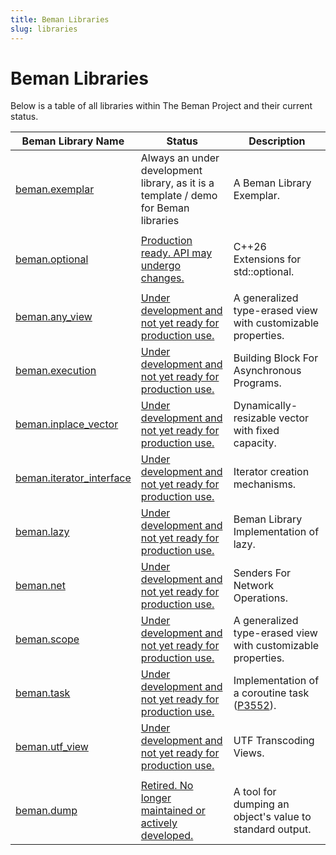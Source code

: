 ```yaml
---
title: Beman Libraries
slug: libraries
---
```


# Beman Libraries

Below is a table of all libraries within The Beman Project and their current status.

| Beman Library Name | Status                                             | Description |
|---------------------|----------------------------------------------------|-------------|
| [beman.exemplar](https://github.com/bemanproject/exemplar)        | Always an under development library, as it is a template / demo for Beman libraries | A Beman Library Exemplar. |
| |
| [beman.optional](https://github.com/bemanproject/optional)    | [Production ready. API may undergo changes.](https://github.com/bemanproject/beman/blob/main/docs/BEMAN_LIBRARY_MATURITY_MODEL.md#production-ready-api-may-undergo-changes) | C++26 Extensions for std::optional. |
| | |
| [beman.any_view](https://github.com/bemanproject/any_view)  | [Under development and not yet ready for production use.](https://github.com/bemanproject/beman/blob/main/docs/BEMAN_LIBRARY_MATURITY_MODEL.md#under-development-and-not-yet-ready-for-production-use) |A generalized type-erased view with customizable properties.|
| [beman.execution](https://github.com/bemanproject/execution)  | [Under development and not yet ready for production use.](https://github.com/bemanproject/beman/blob/main/docs/BEMAN_LIBRARY_MATURITY_MODEL.md#under-development-and-not-yet-ready-for-production-use) | Building Block For Asynchronous Programs.|
| [beman.inplace_vector](https://github.com/bemanproject/inplace_vector) | [Under development and not yet ready for production use.](https://github.com/bemanproject/beman/blob/main/docs/BEMAN_LIBRARY_MATURITY_MODEL.md#under-development-and-not-yet-ready-for-production-use) | Dynamically-resizable vector with fixed capacity.|
| [beman.iterator_interface](https://github.com/bemanproject/iterator_interface) | [Under development and not yet ready for production use.](https://github.com/bemanproject/beman/blob/main/docs/BEMAN_LIBRARY_MATURITY_MODEL.md#under-development-and-not-yet-ready-for-production-use) | Iterator creation mechanisms.|
| [beman.lazy](https://github.com/bemanproject/lazy)       | [Under development and not yet ready for production use.](https://github.com/bemanproject/beman/blob/main/docs/BEMAN_LIBRARY_MATURITY_MODEL.md#under-development-and-not-yet-ready-for-production-use) | Beman Library Implementation of lazy.|
| [beman.net](https://github.com/bemanproject/net)             | [Under development and not yet ready for production use.](https://github.com/bemanproject/beman/blob/main/docs/BEMAN_LIBRARY_MATURITY_MODEL.md#under-development-and-not-yet-ready-for-production-use) | Senders For Network Operations.|
| [beman.scope](https://github.com/bemanproject/scope)             | [Under development and not yet ready for production use.](https://github.com/bemanproject/beman/blob/main/docs/BEMAN_LIBRARY_MATURITY_MODEL.md#under-development-and-not-yet-ready-for-production-use) | A generalized type-erased view with customizable properties.|
| [beman.task](https://github.com/bemanproject/task)             | [Under development and not yet ready for production use.](https://github.com/bemanproject/beman/blob/main/docs/BEMAN_LIBRARY_MATURITY_MODEL.md#under-development-and-not-yet-ready-for-production-use) | Implementation of a coroutine task ([P3552](https://wg21.link/p3552)).|
| [beman.utf_view](https://github.com/bemanproject/utf_view)       | [Under development and not yet ready for production use.](https://github.com/bemanproject/beman/blob/main/docs/BEMAN_LIBRARY_MATURITY_MODEL.md#under-development-and-not-yet-ready-for-production-use) | UTF Transcoding Views.|
| | |
| [beman.dump](https://github.com/bemanproject/dump)               | [Retired. No longer maintained or actively developed.](https://github.com/bemanproject/beman/blob/main/docs/BEMAN_LIBRARY_MATURITY_MODEL.md#retired-no-longer-maintained-or-actively-developed) | A tool for dumping an object's value to standard output.|
